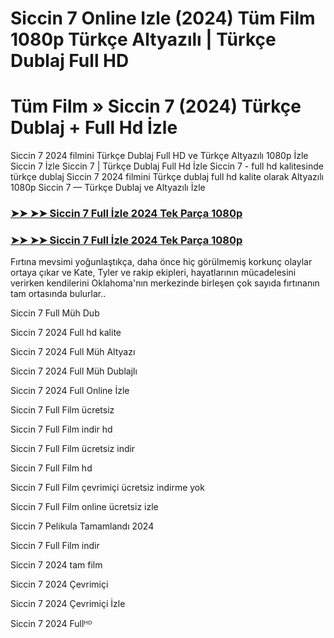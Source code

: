 # Siccin 7 Online Izle (2024) Tüm Film 1080p Türkçe Altyazılı | Türkçe Dublaj Full HD

# Tüm Film » Siccin 7 (2024) Türkçe Dublaj + Full Hd İzle

Siccin 7 2024 filmini Türkçe Dublaj Full HD ve Türkçe Altyazılı 1080p İzle Siccin 7 İzle Siccin 7 | Türkçe Dublaj Full Hd İzle Siccin 7 - full hd kalitesinde türkçe dublaj Siccin 7 2024 filmini Türkçe dublaj full hd kalite olarak Altyazılı 1080p Siccin 7 — Türkçe Dublaj ve Altyazılı İzle

### [➤➤ ➤➤ Siccin 7 Full İzle 2024 Tek Parça 1080p](https://ganzerhd.cloud/movie/1289004/sijjin-7.html/?GithubTR)
### [➤➤ ➤➤ Siccin 7 Full İzle 2024 Tek Parça 1080p](https://ganzerhd.cloud/movie/1289004/sijjin-7.html/?GithubTR)
Fırtına mevsimi yoğunlaştıkça, daha önce hiç görülmemiş korkunç olaylar ortaya çıkar ve Kate, Tyler ve rakip ekipleri, hayatlarının mücadelesini verirken kendilerini Oklahoma'nın merkezinde birleşen çok sayıda fırtınanın tam ortasında bulurlar..

Siccin 7 Full Müh Dub

Siccin 7 2024 Full hd kalite

Siccin 7 2024 Full Müh Altyazı

Siccin 7 2024 Full Müh Dublajlı

Siccin 7 2024 Full Online İzle

Siccin 7 Full Film ücretsiz

Siccin 7 Full Film indir hd

Siccin 7 Full Film ücretsiz indir

Siccin 7 Full Film hd

Siccin 7 Full Film çevrimiçi ücretsiz indirme yok

Siccin 7 Full Film online ücretsiz izle

Siccin 7 Pelikula Tamamlandı 2024

Siccin 7 Full Film indir

Siccin 7 2024 tam film

Siccin 7 2024 Çevrimiçi

Siccin 7 2024 Çevrimiçi İzle

Siccin 7 2024 Fullᴴᴰ
